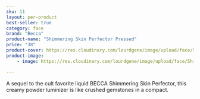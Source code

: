 ```yaml
---
sku: 11
layout: per-product
best-seller: true
category: face
brand: "Becca"
product-name: "Shimmering Skin Perfector Pressed"
price: "38"
product-cover: https://res.cloudinary.com/lourdgene/image/upload/face/Shimmering%20Skin%20Perfector%20Pressed/pressed-pearl550x550.jpg
product-image:
    - image: https://res.cloudinary.com/lourdgene/image/upload/face/Shimmering%20Skin%20Perfector%20Pressed/pressed-pearl550x550.jpg

---
```

A sequel to the cult favorite liquid BECCA Shimmering Skin Perfector, this creamy powder luminizer is like crushed gemstones in a compact.

